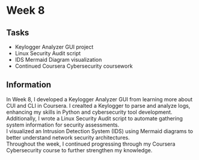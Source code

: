 # Week 8

## Tasks
- Keylogger Analyzer GUI project   
- Linux Security Audit script  
- IDS Mermaid Diagram visualization  
- Continued Coursera Cybersecurity coursework  

## Information
In Week 8, I developed a Keylogger Analyzer GUI from learning more about CUI and CLI in Coursera. I crealted a Keylogger to parse and analyze logs, enhancing my skills in Python and cybersecurity tool development.  
Additionally, I wrote a Linux Security Audit script to automate gathering system information for security assessments.  
I visualized an Intrusion Detection System (IDS) using Mermaid diagrams to better understand network security architectures.  
Throughout the week, I continued progressing through my Coursera Cybersecurity course to further strengthen my knowledge.
